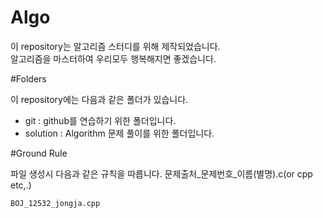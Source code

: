 # Algo

이 repository는 알고리즘 스터디를 위해 제작되었습니다.  
알고리즘을 마스터하여 우리모두 행복해지면 좋겠습니다.  

#Folders

이 repository에는 다음과 같은 폴더가 있습니다.  
  
 * git		: github를 연습하기 위한 폴더입니다.
 * solution	: Algorithm 문제 풀이를 위한 폴더입니다. 

#Ground Rule

파일 생성시 다음과 같은 규칙을 따릅니다.
문제출처_문제번호_이름(별명).c(or cpp etc,.)

```
BOJ_12532_jongja.cpp
```
